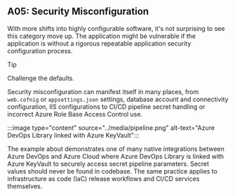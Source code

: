 ## A05: Security Misconfiguration

With more shifts into highly configurable software, it's not surprising to see this category move up.
The application might be vulnerable if the application is without a rigorous repeatable application security configuration process.

> [!TIP]
> Challenge the defaults.
<!-- :::image type="content" source="../media/abel.png" alt-text="Don't accept the defaults - Abel Wang"::: -->

Security misconfiguration can manifest itself in many places, from `web.cofnig` or `appsettings.json` settings, database account and connectivity configuration, IIS configurations to CI/CD pipeline secret handling or incorrect Azure Role Base Access Control use.

:::image type="content" source="../media/pipeline.png" alt-text="Azure DevOps Library linked with Azure KeyVault":::

The example about demonstrates one of many native integrations between Azure DevOps and Azure Cloud where Azure DevOps Library is linked with Azure KeyVault to securely access secret pipeline parameters.
Secret values should never be found in codebase. The same practice applies to infrastructure as code (IaC) release workflows and CI/CD services themselves.
